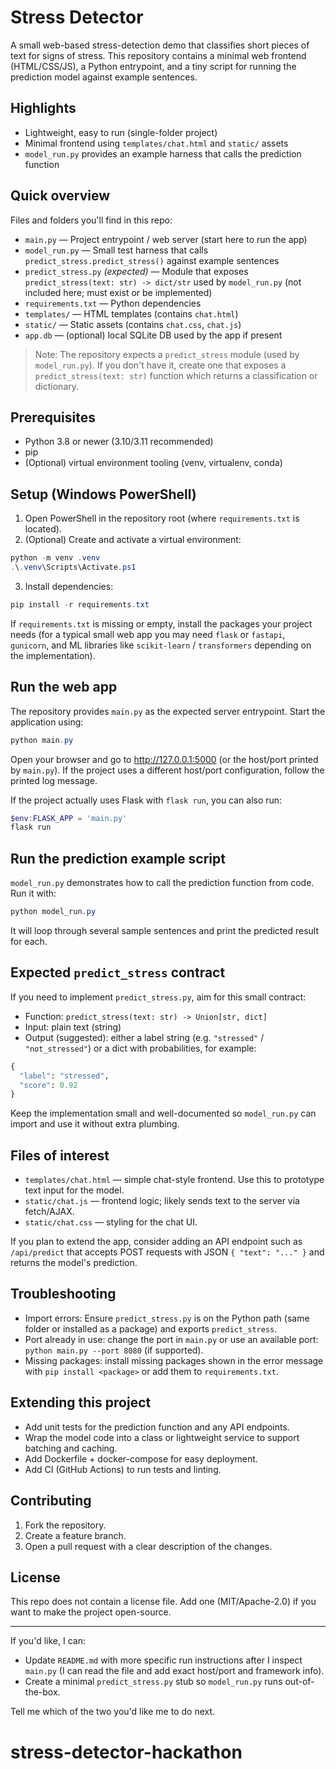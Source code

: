 # Stress Detector

A small web-based stress-detection demo that classifies short pieces of text for signs of stress. This repository contains a minimal web frontend (HTML/CSS/JS), a Python entrypoint, and a tiny script for running the prediction model against example sentences.

## Highlights

- Lightweight, easy to run (single-folder project)
- Minimal frontend using `templates/chat.html` and `static/` assets
- `model_run.py` provides an example harness that calls the prediction function

## Quick overview

Files and folders you'll find in this repo:

- `main.py` — Project entrypoint / web server (start here to run the app)
- `model_run.py` — Small test harness that calls `predict_stress.predict_stress()` against example sentences
- `predict_stress.py` _(expected)_ — Module that exposes `predict_stress(text: str) -> dict/str` used by `model_run.py` (not included here; must exist or be implemented)
- `requirements.txt` — Python dependencies
- `templates/` — HTML templates (contains `chat.html`)
- `static/` — Static assets (contains `chat.css`, `chat.js`)
- `app.db` — (optional) local SQLite DB used by the app if present

> Note: The repository expects a `predict_stress` module (used by `model_run.py`). If you don't have it, create one that exposes a `predict_stress(text: str)` function which returns a classification or dictionary.

## Prerequisites

- Python 3.8 or newer (3.10/3.11 recommended)
- pip
- (Optional) virtual environment tooling (venv, virtualenv, conda)

## Setup (Windows PowerShell)

1. Open PowerShell in the repository root (where `requirements.txt` is located).
2. (Optional) Create and activate a virtual environment:

```powershell
python -m venv .venv
.\.venv\Scripts\Activate.ps1
```

3. Install dependencies:

```powershell
pip install -r requirements.txt
```

If `requirements.txt` is missing or empty, install the packages your project needs (for a typical small web app you may need `flask` or `fastapi`, `gunicorn`, and ML libraries like `scikit-learn` / `transformers` depending on the implementation).

## Run the web app

The repository provides `main.py` as the expected server entrypoint. Start the application using:

```powershell
python main.py
```

Open your browser and go to http://127.0.0.1:5000 (or the host/port printed by `main.py`). If the project uses a different host/port configuration, follow the printed log message.

If the project actually uses Flask with `flask run`, you can also run:

```powershell
$env:FLASK_APP = 'main.py'
flask run
```

## Run the prediction example script

`model_run.py` demonstrates how to call the prediction function from code. Run it with:

```powershell
python model_run.py
```

It will loop through several sample sentences and print the predicted result for each.

## Expected `predict_stress` contract

If you need to implement `predict_stress.py`, aim for this small contract:

- Function: `predict_stress(text: str) -> Union[str, dict]`
- Input: plain text (string)
- Output (suggested): either a label string (e.g. `"stressed"` / `"not_stressed"`) or a dict with probabilities, for example:

```py
{
  "label": "stressed",
  "score": 0.92
}
```

Keep the implementation small and well-documented so `model_run.py` can import and use it without extra plumbing.

## Files of interest

- `templates/chat.html` — simple chat-style frontend. Use this to prototype text input for the model.
- `static/chat.js` — frontend logic; likely sends text to the server via fetch/AJAX.
- `static/chat.css` — styling for the chat UI.

If you plan to extend the app, consider adding an API endpoint such as `/api/predict` that accepts POST requests with JSON `{ "text": "..." }` and returns the model's prediction.

## Troubleshooting

- Import errors: Ensure `predict_stress.py` is on the Python path (same folder or installed as a package) and exports `predict_stress`.
- Port already in use: change the port in `main.py` or use an available port: `python main.py --port 8080` (if supported).
- Missing packages: install missing packages shown in the error message with `pip install <package>` or add them to `requirements.txt`.

## Extending this project

- Add unit tests for the prediction function and any API endpoints.
- Wrap the model code into a class or lightweight service to support batching and caching.
- Add Dockerfile + docker-compose for easy deployment.
- Add CI (GitHub Actions) to run tests and linting.

## Contributing

1. Fork the repository.
2. Create a feature branch.
3. Open a pull request with a clear description of the changes.

## License

This repo does not contain a license file. Add one (MIT/Apache-2.0) if you want to make the project open-source.

---

If you'd like, I can:

- Update `README.md` with more specific run instructions after I inspect `main.py` (I can read the file and add exact host/port and framework info).
- Create a minimal `predict_stress.py` stub so `model_run.py` runs out-of-the-box.

Tell me which of the two you'd like me to do next.

# stress-detector-hackathon
